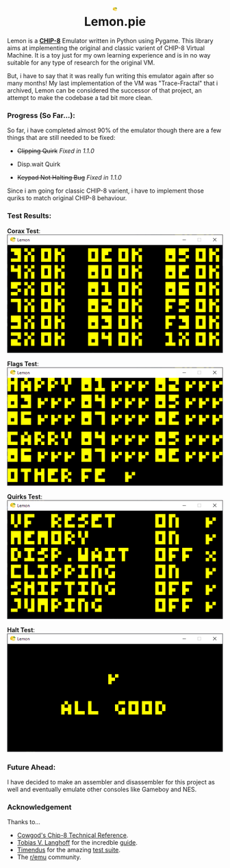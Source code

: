 <h1 align="center">
<img src="./img/lemon.png" height=10>
<br>Lemon.pie
</h1>

Lemon is a **[CHIP-8](https://en.wikipedia.org/wiki/CHIP-8)** Emulator written in Python using Pygame.
This library aims at implementing the original and classic varient of CHIP-8 Virtual Machine. It is a toy just for my own learning experience and is in no way suitable for any
type of research for the original VM.

But, i have to say that it was really fun writing this emulator again after so many months!
My last implementation of the VM was "Trace-Fractal" that i archived, Lemon can be considered the successor of that project,
an attempt to make the codebase a tad bit more clean.


### Progress (So Far...):
So far, i have completed almost 90% of the emulator though there are a few things that are still
needed to be fixed:

- ~~Clipping Quirk~~ *Fixed in 1.1.0*

- Disp.wait Quirk

- ~~Keypad Not Halting Bug~~ *Fixed in 1.1.0*

Since i am going for classic CHIP-8 varient, i have to implement those quriks to match
original CHIP-8 behaviour.

### Test Results:

**Corax Test**:
![corax test](./img/test_opcode.png)

**Flags Test**:
![flags test](./img/flags-test.png)

**Quirks Test**:
![quirks test](./img/quirks-test.png)

**Halt Test**:
![halt test](./img/halt-test.png)

### Future Ahead:

I have decided to make an assembler and disassembler for this project as well and
eventually emulate other consoles like Gameboy and NES.


### Acknowledgement
Thanks to...

- [Cowgod's Chip-8 Technical Reference](http://devernay.free.fr/hacks/chip8/C8TECH10.HTM).
- [Tobias V. Langhoff](https://tobiasvl.github.io/) for the incredble [guide](https://tobiasvl.github.io/blog/write-a-chip-8-emulator/).
- [Timendus](https://github.com/Timendus) for the amazing [test suite](https://github.com/Timendus/chip8-test-suite).
- The [r/emu](https://www.reddit.com/r/emulation/) community.
